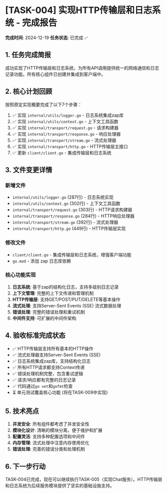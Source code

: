 # [TASK-004] 实现HTTP传输层和日志系统 - 完成报告

**完成时间**: 2024-12-19
**任务状态**: 已完成 ✅

## 1. 任务完成简报

成功实现了HTTP传输层和日志系统，为所有API调用提供统一的网络通信和日志记录功能。所有核心组件已创建并集成到客户端中。

## 2. 核心计划回顾

按照原定实现概要完成了以下7个步骤：
1. ✅ 实现 `internal/utils/logger.go` - 日志系统集成zap库
2. ✅ 实现 `internal/utils/context.go` - 上下文工具函数
3. ✅ 实现 `internal/transport/request.go` - 请求构建器
4. ✅ 实现 `internal/transport/response.go` - 响应处理器
5. ✅ 实现 `internal/transport/stream.go` - 流式处理器
6. ✅ 实现 `internal/transport/http.go` - HTTP传输层主接口
7. ✅ 更新 `client/client.go` - 集成传输层和日志系统

## 3. 文件变更详情

### 新增文件
- `internal/utils/logger.go` (287行) - 日志系统实现
- `internal/utils/context.go` (302行) - 上下文工具函数
- `internal/transport/request.go` (303行) - HTTP请求构建器
- `internal/transport/response.go` (284行) - HTTP响应处理器
- `internal/transport/stream.go` (392行) - 流式处理器
- `internal/transport/http.go` (449行) - HTTP传输层实现

### 修改文件
- `client/client.go` - 集成传输层和日志系统，增强客户端功能
- `go.mod` - 添加 zap 日志库依赖

### 核心功能实现
1. **日志系统**: 基于zap的结构化日志，支持多级别日志记录
2. **上下文管理**: 完整的上下文传递和管理机制
3. **HTTP传输层**: 支持GET/POST/PUT/DELETE等基本操作
4. **流式处理**: 支持Server-Sent Events (SSE) 流式数据处理
5. **错误处理**: 完整的错误处理和重试机制
6. **中间件支持**: 可扩展的中间件架构

## 4. 验收标准完成状态

- ✅ HTTP传输层支持所有基本的HTTP操作
- ✅ 流式处理器支持Server-Sent Events (SSE)
- ✅ 日志系统集成zap库，支持结构化日志
- ✅ 所有HTTP请求都支持Context传递
- ✅ 错误处理机制完整，包含重试逻辑
- ✅ 请求/响应都有完整的日志记录
- ✅ 代码通过`go vet`和`gofmt`检查
- ⏳ 单元测试覆盖核心功能 (将在TASK-009中实现)

## 5. 技术亮点

1. **并发安全**: 所有组件都考虑了并发安全性
2. **模块化设计**: 清晰的模块分离，便于维护和扩展
3. **配置灵活**: 支持多种配置选项和中间件
4. **内存管理**: 流式处理中注意内存使用优化
5. **错误处理**: 完善的错误分类和处理机制

## 6. 下一步行动

TASK-004已完成，现在可以继续执行TASK-005（实现Chat服务）。HTTP传输层和日志系统为后续服务模块提供了坚实的基础设施支持。 